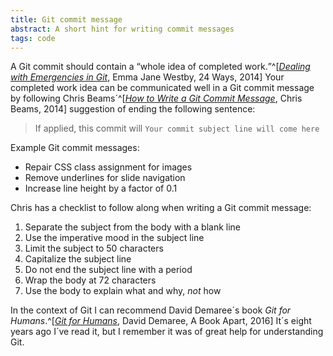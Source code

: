 ```yaml
---
title: Git commit message
abstract: A short hint for writing commit messages
tags: code
---
```

A Git commit should contain a <q>whole idea of completed work.</q>^[[<cite>Dealing with Emergencies in Git</cite>](https://24ways.org/2014/dealing-with-emergencies-in-git/),  Emma Jane Westby, 24 Ways, 2014] Your completed work idea can be communicated well in a Git commit message by following Chris Beams´^[[<cite>How to Write a Git Commit Message</cite>](https://cbea.ms/git-commit/), Chris Beams, 2014]  suggestion of ending the following sentence:

> If applied, this commit will `Your commit subject line will come here`

Example Git commit messages:
- Repair CSS class assignment for images
- Remove underlines for slide navigation
- Increase line height by a factor of 0.1

Chris has a checklist to follow along when writing a Git commit message:

1. Separate the subject from the body with a blank line
2. Use the imperative mood in the subject line
3. Limit the subject to 50 characters
4. Capitalize the subject line
5. Do not end the subject line with a period
6. Wrap the body at 72 characters
7. Use the body to explain what and why, *not* how

In the context of Git I can recommend David Demaree´s book <cite>Git for Humans</cite>.^[[<cite>Git for Humans<cite>](https://abookapart.com/products/git-for-humans), David Demaree, A Book Apart, 2016] It´s eight years ago I´ve read it, but I remember it was of great help for understanding Git.





